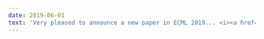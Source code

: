 ```yaml
---
date: 2019-06-01
text: 'Very pleased to announce a new paper in ECML 2019... <i><a href="https://arxiv.org/abs/1902.04422/">To Ensemble or Not Ensemble: When does End-To-End Training Fail?</a>.</i> In collaboration with many colleagues from Manchester, this is a key output from our EPSRC funded LAMBDA project, investigating the issues of modularity in deep neural networks.'
---
```


